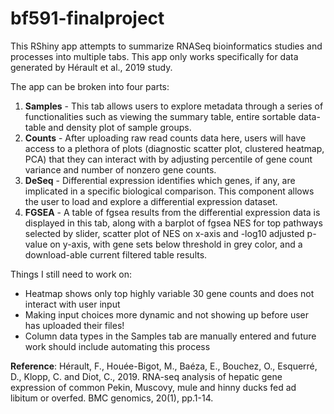 # bf591-finalproject

This RShiny app attempts to summarize RNASeq bioinformatics studies and processes into multiple tabs. This app only works specifically for data generated by Hérault et al., 2019 study. 

The app can be broken into four parts: 
1. **Samples** - This tab allows users to explore metadata through a series of functionalities such as viewing the summary table, entire sortable data-table and density plot of sample groups. 
2. **Counts** - After uploading raw read counts data here, users will have access to a plethora of plots (diagnostic scatter plot, clustered heatmap, PCA) that they can interact with by adjusting percentile of gene count variance and number of nonzero gene counts. 
3. **DeSeq** - Differential expression identifies which genes, if any, are implicated in a specific biological comparison. This component allows the user to load and explore a differential expression dataset.
4. **FGSEA** - A table of fgsea results from the differential expression data is displayed in this tab, along with a barplot of fgsea NES for top pathways selected by slider, scatter plot of NES on x-axis and -log10 adjusted p-value on y-axis, with gene sets below threshold in grey color, and a download-able current filtered table results.

Things I still need to work on: 
- Heatmap shows only top highly variable 30 gene counts and does not interact with user input  
- Making input choices more dynamic and not showing up before user has uploaded their files!
- Column data types in the Samples tab are manually entered and future work should include automating this process 

**Reference**: Hérault, F., Houée-Bigot, M., Baéza, E., Bouchez, O., Esquerré, D., Klopp, C. and Diot, C., 2019. RNA-seq analysis of hepatic gene expression of common Pekin, Muscovy, mule and hinny ducks fed ad libitum or overfed. BMC genomics, 20(1), pp.1-14.
